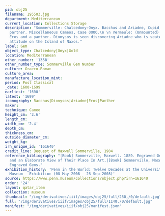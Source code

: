 ```yaml
---
pid: obj25
filename: 195503.jpg
department: Mediterranean
current_location: Collections Storage
description: "Sommerville: Chalcedony-Onyx. Bacchus and Ariadne, Cupid, and Ariadne's
  partner. Miscellaneous Cameos, Case OOOO.\n \n Vermeule: (Unmounted) Dionysos, Ariadne,
  Eros and a panther. Dionysos is seen discovering Ariadne who is seated in dejected
  attitude on the Island of Naxos."
label: Gem
object_type: Chalcedony|Onyx|Gold
location: Mediterranean
other_number: '1358'
other_number_type: Sommerville Gem Number
culture: Graeco-Roman
culture_area:
manufacture_location_mint:
period: Post Classical
_date: 1600-1699
earliest: '1600'
latest: '1699'
iconography: Bacchus|Dionysos|Ariadne|Eros|Panther
maker:
technique: Cameo
height_cm: '2.6'
length_cm:
width_cm: '2.4'
depth_cm:
thickness_cm:
outside_diameter_cm:
weight_kg:
irn_unique_id: '161640'
credit_line: Bequest of Maxwell Sommerville, 1904
reference_bibliography: "[Book] Sommerville, Maxwell. 1889. Engraved Gems: Their History
  and an Elaborate View of Their Place In Art.|[Book] Sommerville, Maxwell. 1901.
  Engraved Gems."
exhibition_history: 'Penn in the World: Twelve Decades at the University of Pennsylvania
  Museum - Exhibition (08 May 2008 - 28 Sep 2008)'
source: https://www.penn.museum/collections/object.php?irn=161640
order: '24'
layout: qatar_item
collection: museum
thumbnail: "/img/derivatives/iiif/images/obj25/full/250,/0/default.jpg"
full: "/img/derivatives/iiif/images/obj25/full/1140,/0/default.jpg"
manifest: "/img/derivatives/iiif/obj25/manifest.json"
---
```

